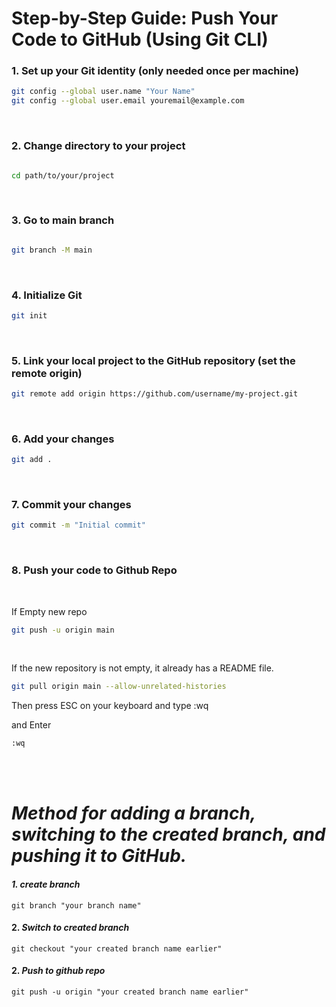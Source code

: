 # Step-by-Step Guide: Push Your Code to GitHub (Using Git CLI)

### 1. Set up your Git identity (only needed once per machine)
```bash
git config --global user.name "Your Name"
git config --global user.email youremail@example.com

```

<br>


### 2. Change directory to your project
```bash

cd path/to/your/project

```

<br>

### 3. Go to main branch
```bash

git branch -M main

```


<br>

### 4. Initialize Git
```bash
git init
```

<br>

### 5. Link your local project to the GitHub repository (set the remote origin)
```bash
git remote add origin https://github.com/username/my-project.git
```


<br>


### 6. Add your changes 
```bash
git add .
```


<br>


### 7. Commit your changes 
```bash
git commit -m "Initial commit"
```


<br>


### 8. Push your code to Github Repo

<br>

If Empty new repo

```bash
git push -u origin main
```

<br>

If the new repository is not empty, it already has a README file.

```bash
git pull origin main --allow-unrelated-histories
```
Then press ESC on your keyboard and type :wq

and Enter

```bash
:wq
```


<br>
<br>

# *Method for adding a branch, switching to the created branch, and pushing it to GitHub.*

#### *1. create branch*

```git
git branch "your branch name"
```

#### 2. *Switch to created branch*
```git
git checkout "your created branch name earlier"
```


#### 2. *Push to github repo*
```git
git push -u origin "your created branch name earlier"
```
